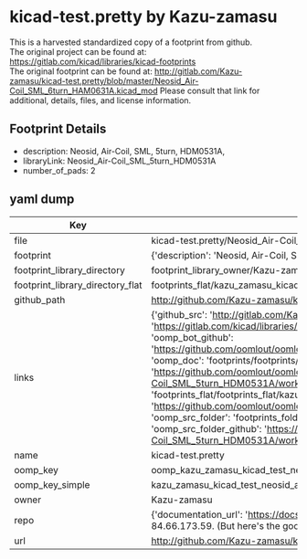 # kicad-test.pretty by Kazu-zamasu  
This is a harvested standardized copy of a footprint from github.  
The original project can be found at:  
https://gitlab.com/kicad/libraries/kicad-footprints  
The original footprint can be found at:
http://gitlab.com/Kazu-zamasu/kicad-test.pretty/blob/master/Neosid_Air-Coil_SML_6turn_HAM0631A.kicad_mod
Please consult that link for additional, details, files, and license information.  
## Footprint Details
* description: Neosid, Air-Coil, SML, 5turn, HDM0531A,  
* libraryLink: Neosid_Air-Coil_SML_5turn_HDM0531A  
* number_of_pads: 2  
## yaml dump  
| Key | Value |  
| --- | --- |  
| file | kicad-test.pretty/Neosid_Air-Coil_SML_5turn_HDM0531A.kicad_mod |  
| footprint | {'description': 'Neosid, Air-Coil, SML, 5turn, HDM0531A,', 'libraryLink': 'Neosid_Air-Coil_SML_5turn_HDM0531A', 'number_of_pads': 2} |  
| footprint_library_directory | footprint_library_owner/Kazu-zamasu_kicad-test.pretty |  
| footprint_library_directory_flat | footprints_flat/kazu_zamasu_kicad_test_neosid_air_coil_sml_5turn_hdm0531a/working |  
| github_path | http://github.com/Kazu-zamasu/kicad-test.pretty/blob/master/Neosid_Air-Coil_SML_5turn_HDM0531A.kicad_mod |  
| links | {'github_src': 'http://gitlab.com/Kazu-zamasu/kicad-test.pretty/blob/master/Neosid_Air-Coil_SML_6turn_HAM0631A.kicad_mod', 'github_src_repo': 'https://gitlab.com/kicad/libraries/kicad-footprints', 'oomp_bot': 'footprints/kazu_zamasu_kicad_test_neosid_air_coil_sml_5turn_hdm0531a/working', 'oomp_bot_github': 'https://github.com/oomlout/oomlout_oomp_footprint_bot/tree/main/footprints/kazu_zamasu_kicad_test_neosid_air_coil_sml_5turn_hdm0531a/working', 'oomp_doc': 'footprints/footprints/Kazu-zamasu/kicad-test/Neosid_Air-Coil_SML_5turn_HDM0531A/working/', 'oomp_doc_github': 'https://github.com/oomlout/oomlout_oomp_footprint_doc/tree/main/footprints/footprints/Kazu-zamasu/kicad-test/Neosid_Air-Coil_SML_5turn_HDM0531A/working', 'oomp_src_flat': 'footprints_flat/footprints_flat/kazu_zamasu_kicad_test_neosid_air_coil_sml_5turn_hdm0531a/working', 'oomp_src_flat_github': 'https://github.com/oomlout/oomlout_oomp_footprint_src/tree/main/footprints_flat/kazu_zamasu_kicad_test_neosid_air_coil_sml_5turn_hdm0531a/working', 'oomp_src_folder': 'footprints_folder/footprints_folder/Kazu-zamasu/kicad-test/Neosid_Air-Coil_SML_5turn_HDM0531A/working', 'oomp_src_folder_github': 'https://github.com/oomlout/oomlout_oomp_footprint_src/tree/main/footprints_folder/Kazu-zamasu/kicad-test/Neosid_Air-Coil_SML_5turn_HDM0531A/working'} |  
| name | kicad-test.pretty |  
| oomp_key | oomp_kazu_zamasu_kicad_test_neosid_air_coil_sml_5turn_hdm0531a |  
| oomp_key_simple | kazu_zamasu_kicad_test_neosid_air_coil_sml_5turn_hdm0531a |  
| owner | Kazu-zamasu |  
| repo | {'documentation_url': 'https://docs.github.com/rest/overview/resources-in-the-rest-api#rate-limiting', 'message': "API rate limit exceeded for 84.66.173.59. (But here's the good news: Authenticated requests get a higher rate limit. Check out the documentation for more details.)"} |  
| url | http://github.com/Kazu-zamasu/kicad-test.pretty |  


